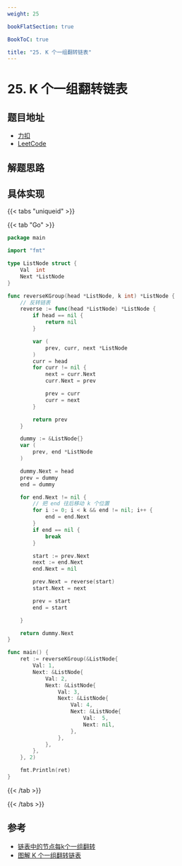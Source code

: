 ```yaml
---
weight: 25

bookFlatSection: true

BookToC: true

title: "25. K 个一组翻转链表"
---
```


# 25. K 个一组翻转链表

## 题目地址

+ [力扣](https://leetcode.cn/problems/reverse-nodes-in-k-group/)
+ [LeetCode](https://leetcode.com/problems/reverse-nodes-in-k-group/)

## 解题思路

## 具体实现

{{< tabs "uniqueid" >}}

{{< tab "Go" >}}

```go
package main

import "fmt"

type ListNode struct {
	Val  int
	Next *ListNode
}

func reverseKGroup(head *ListNode, k int) *ListNode {
	// 反转链表
	reverse := func(head *ListNode) *ListNode {
		if head == nil {
			return nil
		}

		var (
			prev, curr, next *ListNode
		)
		curr = head
		for curr != nil {
			next = curr.Next
			curr.Next = prev

			prev = curr
			curr = next
		}

		return prev
	}

	dummy := &ListNode{}
	var (
		prev, end *ListNode
	)

	dummy.Next = head
	prev = dummy
	end = dummy

	for end.Next != nil {
		// 把 end 往后移动 k 个位置
		for i := 0; i < k && end != nil; i++ {
			end = end.Next
		}
		if end == nil {
			break
		}

		start := prev.Next
		next := end.Next
		end.Next = nil

		prev.Next = reverse(start)
		start.Next = next

		prev = start
		end = start

	}

	return dummy.Next
}

func main() {
	ret := reverseKGroup(&ListNode{
		Val: 1,
		Next: &ListNode{
			Val: 2,
			Next: &ListNode{
				Val: 3,
				Next: &ListNode{
					Val: 4,
					Next: &ListNode{
						Val:  5,
						Next: nil,
					},
				},
			},
		},
	}, 2)

	fmt.Println(ret)
}

```
{{< /tab  >}}

{{< /tabs  >}}

## 参考

+ [链表中的节点每k个一组翻转](https://www.bilibili.com/video/BV1kg4y137UU)
+ [图解 K 个一组翻转链表](https://leetcode.cn/problems/reverse-nodes-in-k-group/solutions/10416/tu-jie-kge-yi-zu-fan-zhuan-lian-biao-by-user7208t/)

